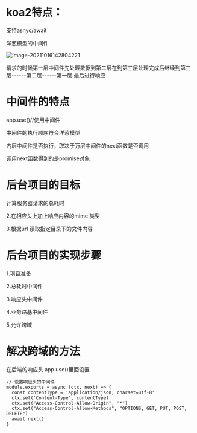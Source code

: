 # koa2特点：

支持asnyc/await

洋葱模型的中间件

![image-20211016142804221](C:\Users\田双明\AppData\Roaming\Typora\typora-user-images\image-20211016142804221.png)

请求的时候第一层中间件先处理数据到第二层在到第三层处理完成后继续到第三层------第二层------第一层  最后进行响应

# 中间件的特点

app.use()//使用中间件

中间件的执行顺序符合洋葱模型

内层中间件是否执行，取决于万层中间件的next函数是否调用

调用next函数得到的是promise对象

# 后台项目的目标

计算服务器请求的总耗时

2.在相应头上加上响应内容的mime 类型

3.根据url 读取指定目录下的文件内容

# 后台项目的实现步骤

1.项目准备

2.总耗时中间件

3.响应头中间件

4.业务路基中间件

5.允许跨域

# 解决跨域的方法

在后端的响应头 app.use()里面设置

```
// 设置响应头的中间件
module.exports = async (ctx, next) => {
  const contentType = 'application/json; charset=utf-8'
  ctx.set('Content-Type', contentType)
  ctx.set("Access-Control-Allow-Origin", "*")
  ctx.set("Access-Control-Allow-Methods", "OPTIONS, GET, PUT, POST, DELETE")
  await next()
}
```
